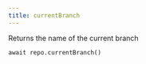 ```yaml
---
title: currentBranch
---
```


<div class="lead">Returns the name of the current branch</div>

`await repo.currentBranch()`

